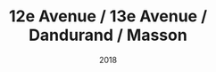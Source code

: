 ---
title: 12e Avenue / 13e Avenue / Dandurand / Masson
date: '2018'
type: ruelle_verte
district: 'Rosemont'
position: { lng: -73.57428990972625, lat: 45.55236173602 }
---